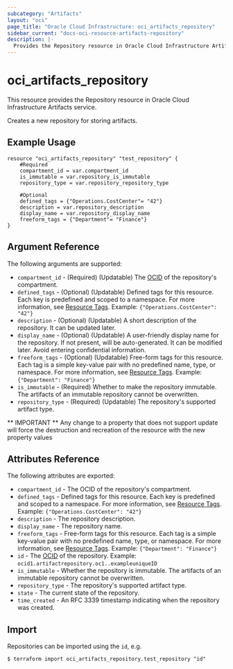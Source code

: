 ```yaml
---
subcategory: "Artifacts"
layout: "oci"
page_title: "Oracle Cloud Infrastructure: oci_artifacts_repository"
sidebar_current: "docs-oci-resource-artifacts-repository"
description: |-
  Provides the Repository resource in Oracle Cloud Infrastructure Artifacts service
---
```


# oci_artifacts_repository
This resource provides the Repository resource in Oracle Cloud Infrastructure Artifacts service.

Creates a new repository for storing artifacts.

## Example Usage

```hcl
resource "oci_artifacts_repository" "test_repository" {
	#Required
	compartment_id = var.compartment_id
	is_immutable = var.repository_is_immutable
	repository_type = var.repository_repository_type

	#Optional
	defined_tags = {"Operations.CostCenter"= "42"}
	description = var.repository_description
	display_name = var.repository_display_name
	freeform_tags = {"Department"= "Finance"}
}
```

## Argument Reference

The following arguments are supported:

* `compartment_id` - (Required) (Updatable) The [OCID](https://docs.cloud.oracle.com/iaas/Content/General/Concepts/identifiers.htm) of the repository's compartment. 
* `defined_tags` - (Optional) (Updatable) Defined tags for this resource. Each key is predefined and scoped to a namespace. For more information, see [Resource Tags](https://docs.cloud.oracle.com/iaas/Content/General/Concepts/resourcetags.htm).  Example: `{"Operations.CostCenter": "42"}` 
* `description` - (Optional) (Updatable) A short description of the repository. It can be updated later.
* `display_name` - (Optional) (Updatable) A user-friendly display name for the repository. If not present, will be auto-generated. It can be modified later. Avoid entering confidential information.
* `freeform_tags` - (Optional) (Updatable) Free-form tags for this resource. Each tag is a simple key-value pair with no predefined name, type, or namespace. For more information, see [Resource Tags](https://docs.cloud.oracle.com/iaas/Content/General/Concepts/resourcetags.htm).  Example: `{"Department": "Finance"}` 
* `is_immutable` - (Required) Whether to make the repository immutable. The artifacts of an immutable repository cannot be overwritten.
* `repository_type` - (Required) (Updatable) The repository's supported artifact type.


** IMPORTANT **
Any change to a property that does not support update will force the destruction and recreation of the resource with the new property values

## Attributes Reference

The following attributes are exported:

* `compartment_id` - The OCID of the repository's compartment.
* `defined_tags` - Defined tags for this resource. Each key is predefined and scoped to a namespace. For more information, see [Resource Tags](https://docs.cloud.oracle.com/iaas/Content/General/Concepts/resourcetags.htm).  Example: `{"Operations.CostCenter": "42"}` 
* `description` - The repository description.
* `display_name` - The repository name.
* `freeform_tags` - Free-form tags for this resource. Each tag is a simple key-value pair with no predefined name, type, or namespace. For more information, see [Resource Tags](https://docs.cloud.oracle.com/iaas/Content/General/Concepts/resourcetags.htm).  Example: `{"Department": "Finance"}` 
* `id` - The [OCID](https://docs.cloud.oracle.com/iaas/Content/General/Concepts/identifiers.htm) of the repository.  Example: `ocid1.artifactrepository.oc1..exampleuniqueID` 
* `is_immutable` - Whether the repository is immutable. The artifacts of an immutable repository cannot be overwritten.
* `repository_type` - The repository's supported artifact type.
* `state` - The current state of the repository.
* `time_created` - An RFC 3339 timestamp indicating when the repository was created.

## Import

Repositories can be imported using the `id`, e.g.

```
$ terraform import oci_artifacts_repository.test_repository "id"
```

